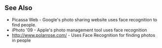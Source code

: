 ## See Also

- Picassa Web - Google's photo sharing website uses face recognition to
  find people.
- iPhoto '09 - Apple's photo management tool uses face recognition
- <http://www.polarrose.com/> - Uses Face Recognition for finding photos
  in people